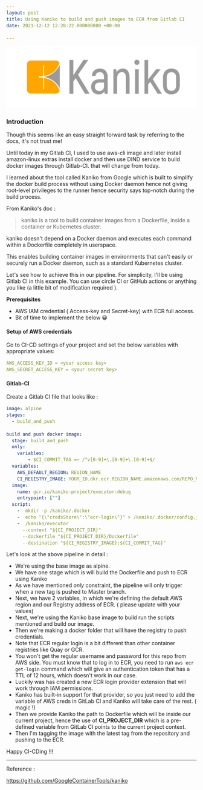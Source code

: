 ```yaml
---
layout: post
title: Using Kaniko to build and push images to ECR from Gitlab CI
date: 2021-12-12 12:28:22.000000000 +00:00
 
---
```

 
![](/Kaniko-Logo.png)
 
### Introduction  
Though this seems like an easy straight forward task by referring to the docs, it's not trust me!
  
  
Until today in my Gitlab CI, I used to use aws-cli image and later install amazon-linux extras install docker and then use DIND service to build docker images through Gitlab-CI. that will change from today. 

I learned about the tool called Kaniko from Google which is built to simplify the docker build process without using Docker daemon hence not giving root-level privileges to the runner hence security says top-notch during the build process.
  
  
From Kaniko's doc :
  
 
> kaniko is a tool to build container images from a Dockerfile, inside a container or Kubernetes cluster.
  
kaniko doesn't depend on a Docker daemon and executes each command within a Dockerfile completely in userspace. 

This enables building container images in environments that can't easily or securely run a Docker daemon, such as a standard Kubernetes cluster.
  
  
Let's see how to achieve this in our pipeline. For simplicity, I'll be using Gitlab CI in this example. You can use circle CI or GitHub actions or anything you like (a little bit of modification required ).
  
  
**Prerequisites**

- AWS IAM credential ( Access-key and Secret-key) with ECR full access.
- Bit of time to implement the below 😀
 

#### Setup of AWS credentials

Go to CI-CD settings of your project and set the below variables with appropriate values:
 
```yml
AWS_ACCESS_KEY_ID = <your access key>
AWS_SECRET_ACCESS_KEY = <your secret key>
```  
  
#### Gitlab-CI
   
  
Create a Gitlab CI file that looks like :

```yml
image: alpine
stages:
  - build_and_push

build and push docker image:
  stage: build_and_push
  only:
    variables:
        - $CI_COMMIT_TAG =~ /^v[0-9]+\.[0-9]+\.[0-9]+$/
  variables: 
    AWS_DEFAULT_REGION: REGION_NAME
    CI_REGISTRY_IMAGE: YOUR_ID.dkr.ecr.REGION_NAME.amazonaws.com/REPO_NAME
  image:
    name: gcr.io/kaniko-project/executor:debug
    entrypoint: [""]
  script:
    -  mkdir -p /kaniko/.docker
    -  echo "{\"credsStore\":\"ecr-login\"}" > /kaniko/.docker/config.json
    -  /kaniko/executor
      --context "${CI_PROJECT_DIR}"
      --dockerfile "${CI_PROJECT_DIR}/Dockerfile"
      --destination "${CI_REGISTRY_IMAGE}:${CI_COMMIT_TAG}"
```
    
  
Let's look at the above pipeline in detail :
  
  

- We're using the base image as alpine.
- We have one stage which is will build the Dockerfile and push to ECR using Kaniko
- As we have mentioned *only* constraint, the pipeline will only trigger when a new tag is pushed to Master branch.
- Next, we have 2 variables, in which we're defining the default AWS region and our Registry address of ECR. ( please update with your values)
- Next, we're using the Kaniko base image to build run the scripts mentioned and build our image.
- Then we're making a docker folder that will have the registry to push credentials.
- Note that ECR regular login is a bit different than other container registries like Quay or GCR.
- You won't get the regular username and password for this repo from AWS side. You must know that to log in to ECR, you need to run ```aws ecr get-login``` command which will give an authentication token that has a TTL of 12 hours, which doesn't work in our case.
- Luckily was has created a new ECR login provider extension that will work through IAM permissions.
- Kaniko has built-in support for that provider, so you just need to add the variable of AWS creds in GitLab CI and Kaniko will take care of the rest. ( magic !)
- Then we provide Kaniko the path to Dockerfile which will be inside our current project, hence the use of **CI_PROJECT_DIR** which is a pre-defined variable from GitLab CI points to the current project context.
- Then I'm tagging the image with the latest tag from the repository and pushing to the ECR.

 
  
Happy CI-CDing !!!

---  
  
Reference :
  
  
https://github.com/GoogleContainerTools/kaniko
  
 
  
